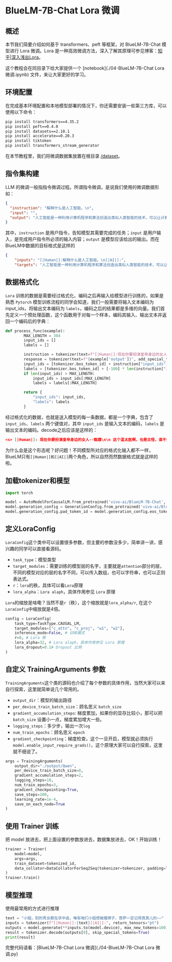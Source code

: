 # BlueLM-7B-Chat Lora 微调

## 概述

本节我们简要介绍如何基于 transformers、peft 等框架，对 BlueLM-7B-Chat 模型进行 Lora 微调。Lora 是一种高效微调方法，深入了解其原理可参见博客：[知乎|深入浅出Lora](https://zhuanlan.zhihu.com/p/650197598)。

这个教程会在同目录下给大家提供一个 [notebook](./04-BlueLM-7B-Chat Lora 微调.ipynb) 文件，来让大家更好的学习。

## 环境配置

在完成基本环境配置和本地模型部署的情况下，你还需要安装一些第三方库，可以使用以下命令：

```bash
pip install transformers==4.35.2
pip install peft==0.4.0
pip install datasets==2.10.1
pip install accelerate==0.20.3
pip install tiktoken
pip install transformers_stream_generator
```

在本节教程里，我们将微调数据集放置在根目录 [/dataset](https://github.com/datawhalechina/self-llm/blob/master/dataset/huanhuan.json)。

## 指令集构建

LLM 的微调一般指指令微调过程。所谓指令微调，是说我们使用的微调数据形如：

```json
{
  "instruction": "解释什么是人工智能。\n",
  "input": "",
  "output": "人工智能是一种利用计算机程序和算法创造出类似人类智能的技术，可以让计算机在解决问题、学习、推理和自然语言处理等方面表现出类似人类的能力。"
}
```

其中，`instruction` 是用户指令，告知模型其需要完成的任务；`input` 是用户输入，是完成用户指令所必须的输入内容；`output` 是模型应该给出的输出。而在BlueLM中数据的目标格式是这样的

```json
{
    "inputs": "[|Human|]:解释什么是人工智能。\n[|AI|]:", 
    "targets": "人工智能是一种利用计算机程序和算法创造出类似人类智能的技术，可以让计算机在解决问题、学习、推理和自然语言处理等方面表现出类似人类的能力。"}
```

## 数据格式化

`Lora` 训练的数据是需要经过格式化、编码之后再输入给模型进行训练的，如果是熟悉 `Pytorch` 模型训练流程的同学会知道，我们一般需要将输入文本编码为 input_ids，将输出文本编码为 `labels`，编码之后的结果都是多维的向量。我们首先定义一个预处理函数，这个函数用于对每一个样本，编码其输入、输出文本并返回一个编码后的字典：

```python
def process_func(example):
        MAX_LENGTH = 384
        input_ids = []
        labels = []

        instruction = tokenizer(text=f"[|Human|]:现在你要扮演皇帝身边的女人--甄嬛\n\n {example['instruction']}{example['input']}[|AI|]:", add_special_tokens=False)
        response = tokenizer(text=f"{example['output']}", add_special_tokens=False)
        input_ids = [tokenizer.bos_token_id] + instruction["input_ids"] + response["input_ids"] + [tokenizer.eos_token_id]
        labels = [tokenizer.bos_token_id] + [-100] * len(instruction["input_ids"]) + response["input_ids"] + [tokenizer.eos_token_id]
        if len(input_ids) > MAX_LENGTH:
            input_ids = input_ids[:MAX_LENGTH]
            labels = labels[:MAX_LENGTH]

        return {
            "input_ids": input_ids,
            "labels": labels
        }
```

经过格式化的数据，也就是送入模型的每一条数据，都是一个字典，包含了 `input_ids`、`labels` 两个键值对，其中 `input_ids` 是输入文本的编码，`labels` 是输出文本的编码。decode之后应该是这样的：

```json
<s> [|Human|]: 现在你要扮演皇帝身边的女人--甄嬛\n\n 这个温太医啊，也是古怪，谁不知太医不得皇命不能为皇族以外的人请脉诊病，他倒好，十天半月便往咱们府里跑。 [|AI|]:  你们俩话太多了，我该和温太医要一剂药，好好治治你们。</s>
```

为什么会是这个形态呢？好问题！不同模型所对应的格式化输入都不一样，BlueLM只有`[|Human|]和[|AI|]`两个角色，所以自然而然数据格式就是这样的啦。

## 加载tokenizer和模型

```python
import torch

model = AutoModelForCausalLM.from_pretrained('vivo-ai/BlueLM-7B-Chat', trust_remote_code=True, torch_dtype=torch.half, device_map="auto")
model.generation_config = GenerationConfig.from_pretrained('vivo-ai/BlueLM-7B-Chat')
model.generation_config.pad_token_id = model.generation_config.eos_token_id
```

## 定义LoraConfig



`LoraConfig`这个类中可以设置很多参数，但主要的参数没多少，简单讲一讲，感兴趣的同学可以直接看源码。

- `task_type`：模型类型
- `target_modules`：需要训练的模型层的名字，主要就是`attention`部分的层，不同的模型对应的层的名字不同，可以传入数组，也可以字符串，也可以正则表达式。
- `r`：`lora`的秩，具体可以看`Lora`原理
- `lora_alpha`：`Lora alaph`，具体作用参见 `Lora` 原理

`Lora`的缩放是啥嘞？当然不是`r`（秩），这个缩放就是`lora_alpha/r`, 在这个`LoraConfig`中缩放就是4倍。

```python
config = LoraConfig(
    task_type=TaskType.CAUSAL_LM, 
    target_modules=["c_attn", "c_proj", "w1", "w2"],
    inference_mode=False, # 训练模式
    r=8, # Lora 秩
    lora_alpha=32, # Lora alaph，具体作用参见 Lora 原理
    lora_dropout=0.1# Dropout 比例
)
```

## 自定义 TrainingArguments 参数

`TrainingArguments`这个类的源码也介绍了每个参数的具体作用，当然大家可以来自行探索，这里就简单说几个常用的。

- `output_dir`：模型的输出路径
- `per_device_train_batch_size`：顾名思义 `batch_size`
- `gradient_accumulation_steps`: 梯度累加，如果你的显存比较小，那可以把 `batch_size` 设置小一点，梯度累加增大一些。
- `logging_steps`：多少步，输出一次`log`
- `num_train_epochs`：顾名思义 `epoch`
- `gradient_checkpointing`：梯度检查，这个一旦开启，模型就必须执行`model.enable_input_require_grads()`，这个原理大家可以自行探索，这里就不细说了。

```python
args = TrainingArguments(
    output_dir="./output/Qwen",
    per_device_train_batch_size=8,
    gradient_accumulation_steps=2,
    logging_steps=10,
    num_train_epochs=3,
    gradient_checkpointing=True,
    save_steps=100,
    learning_rate=1e-4,
    save_on_each_node=True
)
```

## 使用 Trainer 训练

把 model 放进去，把上面设置的参数放进去，数据集放进去，OK！开始训练！

```python
trainer = Trainer(
    model=model,
    args=args,
    train_dataset=tokenized_id,
    data_collator=DataCollatorForSeq2Seq(tokenizer=tokenizer, padding=True),
)
trainer.train()
```

## 模型推理

使用最常用的方式进行推理

```python
text = "小姐，别的秀女都在求中选，唯有咱们小姐想被撂牌子，菩萨一定记得真真儿的——"
inputs = tokenizer(f"[|Human|]:{text}[|AI|]:", return_tensors="pt")
outputs = model.generate(**inputs.to(model.device), max_new_tokens=100)
result = tokenizer.decode(outputs[0], skip_special_tokens=True)
print(result)
```

完整代码请看：[BlueLM-7B-Chat Lora 微调](./04-BlueLM-7B-Chat Lora 微调.py)
